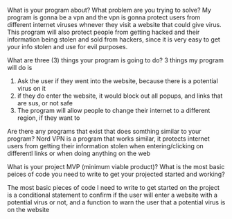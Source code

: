 What is your program about? What problem are you trying to solve?
My program is gonna be a vpn and the vpn is gonna protect users from different internet viruses whnever they visit a website that could give virus. This program will also protect people from getting hacked and their information being stolen and sold from hackers, since it is very easy to get your info stolen and use for evil purposes.

What are three (3) things your program is going to do?
3 things my program will do is
1. Ask the user if they went into the website, because there is a potential virus on it
2. if they do enter the website, it would block out all popups, and links that are sus, or not safe
3. The program will allow people to change their internet to a different region, if they want to

Are there any programs that exist that does somthing similar to your program?
Nord VPN is a program that works similar, it protects internet users from getting their information stolen when entering/clicking on differentl links or when doing anything on the web

What is your project MVP (minimum viable product)? What is the most basic peices of code you need to write to get your projected started and working?

The most basic pieces of code I need to write to get started on the project is a conditional statement to confirm if the user will enter a website with a potential virus or not, and a function to warn the user that a potential virus is on the website 